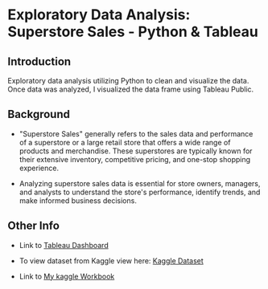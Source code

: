 # Exploratory Data Analysis: Superstore Sales - Python & Tableau
## Introduction
Exploratory data analysis utilizing Python to clean and visualize the data. Once data was analyzed, I visualized the data frame using Tableau Public.
## Background
* "Superstore Sales" generally refers to the sales data and performance of a superstore or a large retail store that offers a wide range of products and merchandise. These superstores are typically known for their extensive inventory, competitive pricing, and one-stop shopping experience.

* Analyzing superstore sales data is essential for store owners, managers, and analysts to understand the store's performance, identify trends, and make informed business decisions.
## Other Info
* Link to [Tableau Dashboard](https://public.tableau.com/app/profile/dazhon4110/vizzes)

* To view dataset from Kaggle view here: [Kaggle Dataset](https://www.kaggle.com/datasets/bhanupratapbiswas/superstore-sales)

* Link to [My kaggle Workbook](https://www.kaggle.com/code/dazhonhunt/superstore-eda-analysis)

